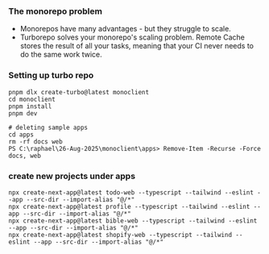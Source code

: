 ### The monorepo problem

- Monorepos have many advantages - but they struggle to scale.
- Turborepo solves your monorepo's scaling problem. Remote Cache stores the result of all your tasks, meaning that your CI never needs to do the same work twice.


### Setting up turbo repo

````
pnpm dlx create-turbo@latest monoclient
cd monoclient 
pnpm install
pnpm dev

# deleting sample apps
cd apps
rm -rf docs web
PS C:\raphael\26-Aug-2025\monoclient\apps> Remove-Item -Recurse -Force docs, web
````

### create new projects under apps

````
npx create-next-app@latest todo-web --typescript --tailwind --eslint --app --src-dir --import-alias "@/*"
npx create-next-app@latest profile --typescript --tailwind --eslint --app --src-dir --import-alias "@/*"
npx create-next-app@latest bible-web --typescript --tailwind --eslint --app --src-dir --import-alias "@/*"
npx create-next-app@latest shopify-web --typescript --tailwind --eslint --app --src-dir --import-alias "@/*"
````